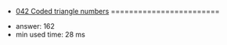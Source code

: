+ [042 Coded triangle numbers](http://projecteuler.net/problem=42)
========================

- answer: 162 
- min used time: 28 ms

